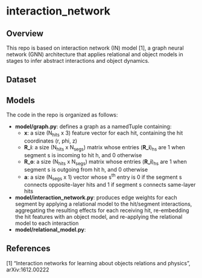 # interaction_network
## Overview
This repo is based on interaction network (IN) model [1], a graph neural network (GNN) architecture that applies relational and object models in stages to infer abstract interactions and object dynamics. 

## Dataset 
## Models

The code in the repo is organized as follows:
* **model/graph.py**: defines a graph as a namedTuple containing:
    * **x**:   a size (N<sub>hits</sub> x 3) feature vector for each hit, containing the hit coordinates (r, phi, z)
    * **R_i**: a size (N<sub>hits</sub> x N<sub>segs</sub>) matrix whose entries (**R_i**)<sub>hs</sub> are 1 when segment s is incoming to hit h, and 0 otherwise
    * **R_o**: a size (N<sub>hits</sub> x N<sub>segs</sub>) matrix whose entries (**R_i**)<sub>hs</sub> are 1 when segment s is outgoing from hit h, and 0 otherwise
    * **a**:   a size (N<sub>segs</sub> x 1) vector whose s<sup>th</sup> entry is 0 if the segment s connects opposite-layer hits and 1 if segment s connects same-layer hits
*   **model/interaction_network.py**: produces edge weights for each segment by applying a relational model to the hit/segment interactions, aggregating the resulting effects for each receiving hit, re-embedding the hit features with an object model, and re-applying the relational model to each interaction
*   **model/relational_model.py**:
## References
[1] “Interaction networks for learning about objects relations and physics”, arXiv:1612.00222
